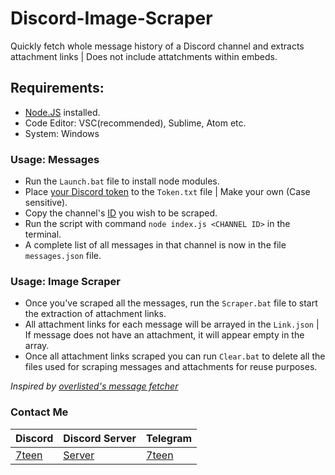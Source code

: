# Discord-Image-Scraper
Quickly fetch whole message history of a Discord channel and extracts attachment links | Does not include attatchments within embeds.

## Requirements:
- [Node.JS](https://nodejs.org/en/) installed.
- Code Editor: VSC(recommended), Sublime, Atom etc.
- System: Windows

### Usage: Messages
- Run the `Launch.bat` file to install node modules.
- Place [your Discord token](https://discordhelp.net/discord-token) to the `Token.txt` file | Make your own (Case sensitive).
- Copy the channel's [ID](https://support.discord.com/hc/en-us/articles/206346498-Where-can-I-find-my-User-Server-Message-ID) you wish to be scraped.
- Run the script with command `node index.js <CHANNEL ID>` in the terminal.
- A complete list of all messages in that channel is now in the file `messages.json` file.

### Usage: Image Scraper
- Once you've scraped all the messages, run the `Scraper.bat` file to start the extraction of attachment links.
- All attachment links for each message will be arrayed in the `Link.json` | If message does not have an attachment, it will appear empty in the array.
- Once all attachment links scraped you can run `Clear.bat` to delete all the files used for scraping messages and attachments for reuse purposes.

*Inspired by [overlisted's message fetcher](https://github.com/overlisted/discord-messages-fetch)*

### Contact Me

| Discord | Discord Server | Telegram |
| ------------- | ------------- | ------------- | 
| [7teen](https://discord.com/users/709827684888215582) | [Server](https://discord.gg/4nSYqZ8KAA) | [7teen](https://t.me/clairvoyant7teen) |
